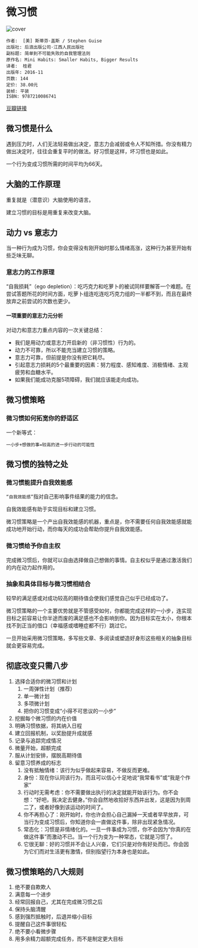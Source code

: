 # 微习惯
![cover](https://img3.doubanio.com/lpic/s29051384.jpg)

    作者:  [美] 斯蒂芬·盖斯 / Stephen Guise
    出版社: 后浪出版公司·江西人民出版社
    副标题: 简单到不可能失败的自我管理法则
    原作名: Mini Habits: Smaller Habits, Bigger Results
    译者:  桂君
    出版年: 2016-11
    页数: 144
    定价: 38.00元
    装帧: 平装
    ISBN: 9787210086741

[豆瓣链接](https://book.douban.com/subject/26877306/)

## 微习惯是什么
遇到压力时，人们无法轻易做出决定，意志力会减弱或令人不知所措。你没有精力做出决定时，往往会重复平时的做法。好习惯是这样，坏习惯也是如此。

一个行为变成习惯所需的时间平均为66天。

## 大脑的工作原理
重复就是（潜意识）大脑使用的语言。

建立习惯的目标是用重复来改变大脑。

## 动力 vs 意志力
当一种行为成为习惯，你会变得没有刚开始时那么情绪高涨，这种行为甚至开始有些乏味无聊。

### 意志力的工作原理
“自我损耗”（ego depletion）：吃巧克力和吃萝卜的被试同样要解答一个难题。在尝试答题所花的时间方面，吃萝卜组连吃连吃巧克力组的一半都不到，而且在最终放弃之前尝试的次数也更少。

#### 一项重要的意志力元分析
对动力和意志力重点内容的一次关键总结：

- 我们是用动力或意志力开启新的（非习惯性）行为的。
- 动力不可靠，所以不能充当建立习惯的策略。
- 意志力可靠，但前提是你没有把它耗尽。
- 引起意志力损耗的5个最重要的因素：努力程度、感知难度、消极情绪、主观疲劳和血糖水平。
- 如果我们能成功克服5项障碍，我们就应该能走向成功。

## 微习惯策略
### 微习惯如何拓宽你的舒适区
一个新等式：

```
一小步+想做的事=较高的进一步行动的可能性
```

## 微习惯的独特之处
### 微习惯能提升自我效能感
`“自我效能感”`指对自己影响事件结果的能力的信念。

自我效能感有助于实现目标和建立习惯。

微习惯策略是一个产出自我效能感的机器，重点是，你不需要任何自我效能感就能成功地开始行动，而你每天的成功会帮助你提升自我效能感。

### 微习惯给予你自主权
完成微习惯后，你就可以自由选择做自己想做的事情。自主权似乎是通过激活我们的内在动力起作用的。

### 抽象和具体目标与微习惯相结合
较早的满足感或对成功较高的期待值会使我们感觉自己似乎已经成功了。

微习惯策略的一个主要优势就是不管感受如何，你都能完成这样的一小步，连实现目标之前容易让你半途而废的满足感也不会影响到你。因为目标实在太小，你根本找不到正当的借口（幸福感或嗜睡症都不行）跳过它。

一旦开始采用微习惯策略，多写些文章、多阅读或塑造好身形这些相关的抽象目标就会更容易完成。

## 彻底改变只需八步
1. 选择合适你的微习惯和计划
    1. 一周弹性计划（推荐）
    2. 单一微计划
    3. 多项微计划
    4. 把你的习惯变成“小得不可思议的一小步”
2. 挖掘每个微习惯的内在价值
3. 明确习惯依据，将其纳入日程
4. 建立回报机制，以奖励提升成就感
5. 记录与追踪完成情况
6. 微量开始，超额完成
7. 服从计划安排，摆脱高期待值
8. 留意习惯养成的标志
    1. 没有抵触情绪：该行为似乎做起来容易，不做反而更难。
    2. 身份：现在你认同该行为，而且可以信心十足地说“我常看书”或“我是个作家”
    3. 行动时无需考虑：你不需要做出执行的决定就能开始该行为。你不会想：“好吧，我决定去健身。”你会自然地收拾好东西并出发，这是因为到周二了，或者好像到该运动的时间了。
    4. 你不再担心了：刚开始时，你也许会担心自己漏掉一天或者早早放弃，可当行为变成习惯后，你知道你会一直做这件事，除非出现紧急情况。
    5. 常态化：习惯是非情绪化的。一旦一件事成为习惯，你不会因为“你真的在做这件事”而激动不已。当一个行为变为一种常态，它就是习惯了。
    6. 它很无聊：好的习惯并不会让人兴奋，它们只是对你有好处而已。你会因为它们而对生活更有激情，但别指望行为本身也是如此。

## 微习惯策略的八大规则
1. 绝不要自欺欺人
2. 满意每一个进步
3. 经常回报自己，尤其在完成微习惯之后
4. 保持头脑清醒
5. 感到强烈抵触时，后退并缩小目标
6. 提醒自己这件事很轻松
7. 绝不要小看微步骤
8. 用多余精力超额完成任务，而不是制定更大目标
